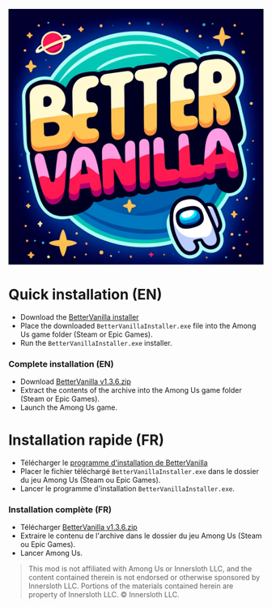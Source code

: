 ![Logo](https://github.com/EnoPM/EnoPM.BetterVanilla/blob/master/Images/BetterVanillaLogo.png)

# Quick installation (EN)
- Download the [BetterVanilla installer](https://github.com/EnoPM/EnoPM.BetterVanilla/releases/download/v1.2.1/BetterVanillaInstaller.exe)
- Place the downloaded `BetterVanillaInstaller.exe` file into the Among Us game folder (Steam or Epic Games).
- Run the `BetterVanillaInstaller.exe` installer.

### Complete installation (EN)
- Download [BetterVanilla v1.3.6.zip](https://github.com/EnoPM/EnoPM.BetterVanilla/releases/download/v1.3.6/BetterVanilla.v1.3.6.zip)
- Extract the contents of the archive into the Among Us game folder (Steam or Epic Games).
- Launch the Among Us game.

# Installation rapide (FR)
- Télécharger le [programme d'installation de BetterVanilla](https://github.com/EnoPM/EnoPM.BetterVanilla/releases/download/v1.2.1/BetterVanillaInstaller.exe)
- Placer le fichier téléchargé `BetterVanillaInstaller.exe` dans le dossier du jeu Among Us (Steam ou Epic Games).
- Lancer le programme d'installation `BetterVanillaInstaller.exe`.

### Installation complète (FR)
- Télécharger [BetterVanilla v1.3.6.zip](https://github.com/EnoPM/EnoPM.BetterVanilla/releases/download/v1.3.6/BetterVanilla.v1.3.6.zip)
- Extraire le contenu de l'archive dans le dossier du jeu Among Us (Steam ou Epic Games).
- Lancer Among Us.

> This mod is not affiliated with Among Us or Innersloth LLC, and the content contained therein is not endorsed or otherwise sponsored by Innersloth LLC. Portions of the materials contained herein are property of Innersloth LLC. © Innersloth LLC.
